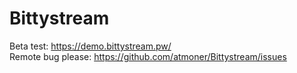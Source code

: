 # Bittystream  

Beta test: https://demo.bittystream.pw/  
Remote bug please: https://github.com/atmoner/Bittystream/issues
